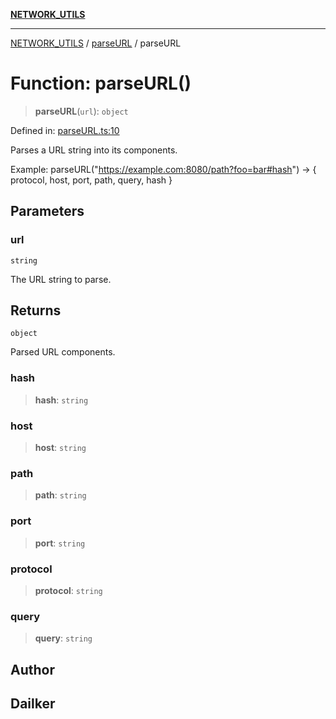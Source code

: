 [**NETWORK_UTILS**](../../README.md)

***

[NETWORK_UTILS](../../README.md) / [parseURL](../README.md) / parseURL

# Function: parseURL()

> **parseURL**(`url`): `object`

Defined in: [parseURL.ts:10](https://github.com/dailker/everyutil/blob/cee559aadda9e0c298e06364cba9020e97a8b19b/src/network/parseURL.ts#L10)

Parses a URL string into its components.

Example: parseURL("https://example.com:8080/path?foo=bar#hash") → { protocol, host, port, path, query, hash }

## Parameters

### url

`string`

The URL string to parse.

## Returns

`object`

Parsed URL components.

### hash

> **hash**: `string`

### host

> **host**: `string`

### path

> **path**: `string`

### port

> **port**: `string`

### protocol

> **protocol**: `string`

### query

> **query**: `string`

## Author

## Dailker
